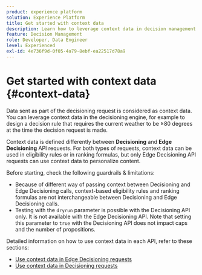 ```yaml
---
product: experience platform
solution: Experience Platform
title: Get started with context data
description: Learn how to leverage context data in decision management.
feature: Decision Management
role: Developer, Data Engineer
level: Experienced
exl-id: 4e736f9d-0f05-4a79-8ebf-ea22517d78a9
---
```

# Get started with context data {#context-data}

Data sent as part of the decisioning request is considered as context data. You can leverage context data in the decisioning engine, for example to design a decision rule that requires the current weather to be ≥80 degrees at the time the decision request is made.

Context data is defined differently between **Decisioning** and **Edge Decisioning** API requests. For both types of requests, context data can be used in eligibility rules or in ranking formulas, but only Edge Decisioning API requests can use context data to personalize content. 

Before starting, check the following guardrails & limitations:

* Because of different way of passing context between Decisioning and Edge Decisioning calls, context-based eligibility rules and ranking formulas are not interchangeable between Decisioning and Edge Decisioning calls.
* Testing with the `dryrun` parameter is possible with the Decisioning API only. It is not available with the Edge Decisioning API. Note that setting this parameter to `true` with the Decisioning API does not impact caps and the number of propositions.

Detailed information on how to use context data in each API, refer to these sections:

* [Use context data in Edge Decisioning requests](context-data-edge.md)
* [Use context data in Decisioning requests](context-data-decisioning.md)
